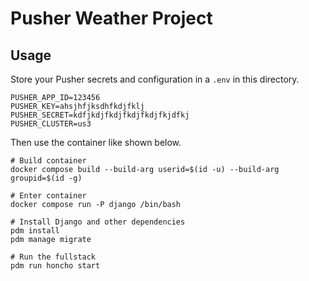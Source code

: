 # Pusher Weather Project

## Usage

Store your Pusher secrets and configuration in a `.env` in this directory.

```
PUSHER_APP_ID=123456
PUSHER_KEY=ahsjhfjksdhfkdjfklj
PUSHER_SECRET=kdfjkdjfkdjfkdjfkdjfkjdfkj
PUSHER_CLUSTER=us3
```

Then use the container like shown below.

```
# Build container
docker compose build --build-arg userid=$(id -u) --build-arg groupid=$(id -g)

# Enter container
docker compose run -P django /bin/bash

# Install Django and other dependencies
pdm install
pdm manage migrate

# Run the fullstack
pdm run honcho start
```
